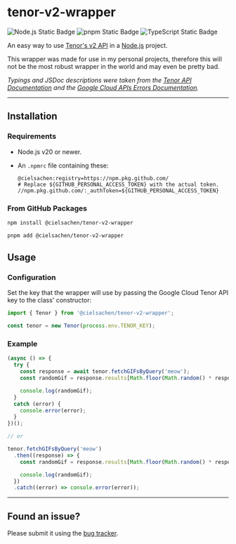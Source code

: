 # tenor-v2-wrapper

![Node.js Static Badge](https://img.shields.io/badge/Node.js-20.x-44883E?style=flat-square&logo=node.js)
![pnpm Static Badge](https://img.shields.io/badge/pnpm-8.x-orange?style=flat-square&logo=pnpm)
![TypeScript Static Badge](https://img.shields.io/badge/TypeScript-5.4.x-3178C6?style=flat-square&logo=typescript)

An easy way to use [Tenor's v2 API](https://developers.google.com/tenor/guides/quickstart) in a [Node.js](https://nodejs.org) project.

This wrapper was made for use in my personal projects, therefore this will not be the most robust wrapper in the world and may even be pretty bad.

*Typings and JSDoc descriptions were taken from the [Tenor API Documentation](https://developers.google.com/tenor/guides/quickstart) and the [Google Cloud APIs Errors Documentation](https://cloud.google.com/apis/design/errors).*

___

## Installation

### Requirements

- Node.js v20 or newer.
- An `.npmrc` file containing these:

  ```properties
  @cielsachen:registry=https://npm.pkg.github.com/
  # Replace ${GITHUB_PERSONAL_ACCESS_TOKEN} with the actual token.
  //npm.pkg.github.com/:_authToken=${GITHUB_PERSONAL_ACCESS_TOKEN}
  ```

### From GitHub Packages

```bash
npm install @cielsachen/tenor-v2-wrapper
```

```bash
pnpm add @cielsachen/tenor-v2-wrapper
```

## Usage

### Configuration

Set the key that the wrapper will use by passing the Google Cloud Tenor API key to the class' constructor:

```typescript
import { Tenor } from '@cielsachen/tenor-v2-wrapper';

const tenor = new Tenor(process.env.TENOR_KEY);
```

### Example

```typescript
(async () => {
  try {
    const response = await tenor.fetchGIFsByQuery('meow');
    const randomGif = response.results[Math.floor(Math.random() * response.results.length)];

    console.log(randomGif);
  }
  catch (error) {
    console.error(error);
  }
})();

// or

tenor.fetchGIFsByQuery('meow')
  .then((response) => {
    const randomGif = response.results[Math.floor(Math.random() * response.results.length)];

    console.log(randomGif);
  })
  .catch((error) => console.error(error));
```

___

## Found an issue?

Please submit it using the [bug tracker](https://github.com/CielSachen/tenor-v2-wrapper/issues).

